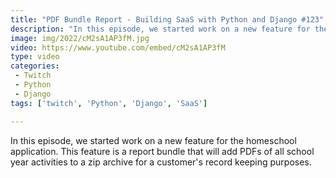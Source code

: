 ```yaml
---
title: "PDF Bundle Report - Building SaaS with Python and Django #123"
description: "In this episode, we started work on a new feature for the homeschool application. This feature is a report bundle that will add PDFs of all school year activities to a zip archive for a customer's record keeping purposes."
image: img/2022/cM2sA1AP3fM.jpg
video: https://www.youtube.com/embed/cM2sA1AP3fM
type: video
categories:
 - Twitch
 - Python
 - Django
tags: ['twitch', 'Python', 'Django', 'SaaS']

---
```


In this episode, we started work on a new feature for the homeschool application. This feature is a report bundle that will add PDFs of all school year activities to a zip archive for a customer's record keeping purposes.
